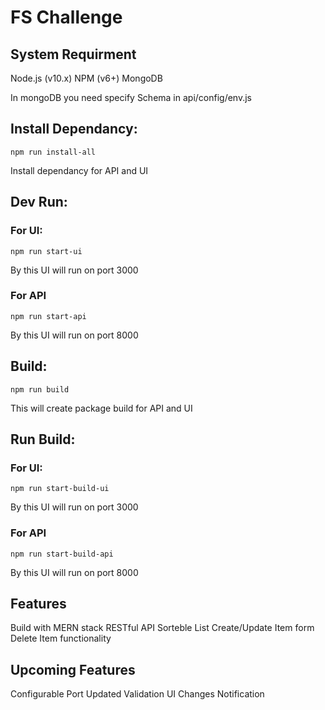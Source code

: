 # FS Challenge

## System Requirment
Node.js (v10.x)
NPM (v6+)
MongoDB

In mongoDB you need specify Schema in api/config/env.js

## Install Dependancy:
```
npm run install-all
```
Install dependancy for API and UI

## Dev Run:
### For UI:
```
npm run start-ui
```
By this UI will run on port 3000
### For API
```
npm run start-api
```
By this UI will run on port 8000

## Build:
```
npm run build
```
This will create package build for API and UI

## Run Build:
### For UI:
```
npm run start-build-ui
```
By this UI will run on port 3000
### For API
```
npm run start-build-api
```
By this UI will run on port 8000

## Features
Build with MERN stack
RESTful API
Sorteble List
Create/Update Item form
Delete Item functionality

## Upcoming Features
Configurable Port
Updated Validation
UI Changes
Notification
